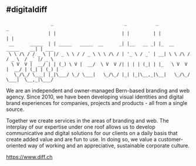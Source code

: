 ## #digitaldiff

```
                 _                           _           _                        _       
                | |                         | |         | |                      | |      
 __      _____  | | _____   _____  __      _| |__   __ _| |_  __      _____    __| | ___  
 \ \ /\ / / _ \ | |/ _ \ \ / / _ \ \ \ /\ / | '_ \ / _` | __| \ \ /\ / / _ \  / _` |/ _ \ 
  \ V  V |  __/ | | (_) \ V |  __/  \ V  V /| | | | (_| | |_   \ V  V |  __/ | (_| | (_) |
   \_/\_/ \___| |_|\___/ \_/ \___|   \_/\_/ |_| |_|\__,_|\__|   \_/\_/ \___|  \__,_|\___/ 
```


We are an independent and owner-managed Bern-based branding and web agency. Since 2010, we have been developing visual identities and digital brand experiences for companies, projects and products - all from a single source.

Together we create services in the areas of branding and web. The interplay of our expertise under one roof allows us to develop communicative and digital solutions for our clients on a daily basis that create added value and are fun to use. In doing so, we value a customer-oriented way of working and an appreciative, sustainable corporate culture.

https://www.diff.ch
